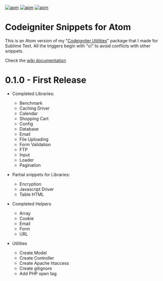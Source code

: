[![apm](https://img.shields.io/apm/l/codeigniter-utilities.svg?style=flat-square)](https://atom.io/packages/codeigniter-utilities)
[![apm](https://img.shields.io/apm/v/codeigniter-utilities.svg?style=flat-square)](https://atom.io/packages/codeigniter-utilities)
[![apm](https://img.shields.io/apm/dm/codeigniter-utilities.svg?style=flat-square)](https://atom.io/packages/codeigniter-utilities)

# Codeigniter Snippets for Atom
This is an Atom version of my "[Codeigniter Utilities][sublime_package]" package that I made for Sublime Text. All the triggers begin with "ci" to avoid conflicts with other snippets.

Check the [wiki documentation][wiki]

# 0.1.0 - First Release
- Completed Libraries:
  - Benchmark
  - Caching Driver
  - Calendar
  - Shopping Cart
  - Config
  - Database
  - Email
  - File Uploading
  - Form Validation
  - FTP
  - Input
  - Loader
  - Pagination

- Partial snippets for Libraries:
  - Encryption
  - Javascript Driver
  - Table HTML

- Completed Helpers
  - Array
  - Cookie
  - Email
  - Form
  - URL

- Utilities
  - Create Model
  - Create Controller
  - Create Apache htaccess
  - Create gitignore
  - Add PHP open tag

[wiki]: https://github.com/RoverWire/codeigniter-utilities/wiki
[sublime_package]: https://github.com/RoverWire/codeigniter-utilities